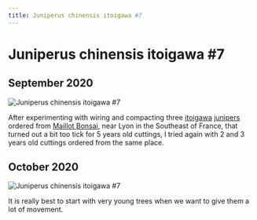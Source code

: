 ```yaml
---
title: Juniperus chinensis itoigawa #7
---
```


# Juniperus chinensis itoigawa #7

## September 2020

![Juniperus chinensis itoigawa #7](/images/bonsai/2020-10-10-juniperus-chinensis-itoigawa-7.jpg)

After experimenting with wiring and compacting three [itoigawa](/bonsai/collection/juniperus-chinensis-itoigawa-1)
[junipers](/bonsai/collection/juniperus-chinensis-itoigawa-2) ordered from
[Maillot Bonsai](https://www.maillot-bonsai.com), near Lyon in the Southeast of
France, that turned out a bit too tick for 5 years old cuttings, I tried again
with 2 and 3 years old cuttings ordered from the same place.


## October 2020
![Juniperus chinensis itoigawa #7](/images/bonsai/2020-10-14-juniperus-chinensis-itoigawa-7.jpg)

It is really best to start with very young trees when we want to give them a
lot of movement.
